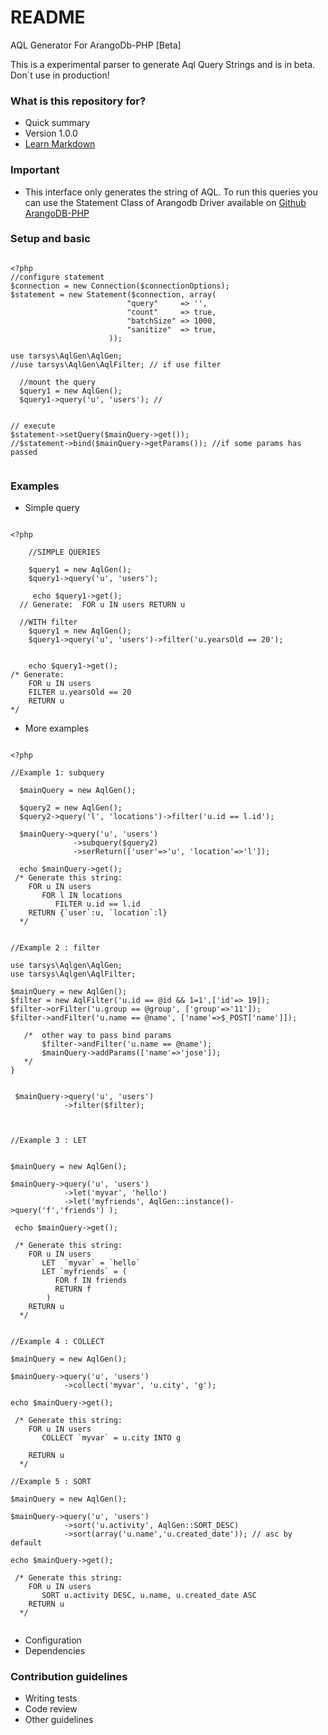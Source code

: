 # README #

AQL Generator For ArangoDb-PHP   [Beta]

This is a experimental parser to generate Aql Query Strings and is in beta. Don´t use in production!

### What is this repository for? ###

* Quick summary
* Version 1.0.0
* [Learn Markdown](https://bitbucket.org/tutorials/markdowndemo)

### Important ###

* This interface only generates the string of AQL. To run this queries you can use  the Statement Class of Arangodb Driver available on [Github ArangoDB-PHP](https://github.com/triAGENS/ArangoDB-PHP)

### Setup and basic 
```

<?php
//configure statement
$connection = new Connection($connectionOptions);
$statement = new Statement($connection, array(
                          "query"     => '',
                          "count"     => true,
                          "batchSize" => 1000,
                          "sanitize"  => true,
                      ));
                      
use tarsys\AqlGen\AqlGen;
//use tarsys\AqlGen\AqlFilter; // if use filter

  //mount the query
  $query1 = new AqlGen();
  $query1->query('u', 'users'); //
    
    
// execute 
$statement->setQuery($mainQuery->get());
//$statement->bind($mainQuery->getParams()); //if some params has passed


```


### Examples ###
* Simple query
```

<?php

    //SIMPLE QUERIES

    $query1 = new AqlGen();
    $query1->query('u', 'users');

     echo $query1->get();
  // Generate:  FOR u IN users RETURN u

  //WITH filter
    $query1 = new AqlGen();
    $query1->query('u', 'users')->filter('u.yearsOld == 20');

  
    echo $query1->get();
/* Generate: 
    FOR u IN users 
    FILTER u.yearsOld == 20
    RETURN u
*/

```

* More examples 

```

<?php

//Example 1: subquery

  $mainQuery = new AqlGen();

  $query2 = new AqlGen();
  $query2->query('l', 'locations')->filter('u.id == l.id');

  $mainQuery->query('u', 'users')
              ->subquery($query2)
              ->serReturn(['user'=>'u', 'location'=>'l']);

  echo $mainQuery->get();
 /* Generate this string: 
    FOR u IN users 
       FOR l IN locations 
          FILTER u.id == l.id
    RETURN {`user`:u, `location`:l}
  */


//Example 2 : filter

use tarsys\Aqlgen\AqlGen;
use tarsys\Aqlgen\AqlFilter;

$mainQuery = new AqlGen();
$filter = new AqlFilter('u.id == @id && 1=1',['id'=> 19]); 
$filter->orFilter('u.group == @group', ['group'=>'11']);
$filter->andFilter('u.name == @name', ['name'=>$_POST['name']]);

   /*  other way to pass bind params
       $filter->andFilter('u.name == @name');
       $mainQuery->addParams(['name'=>'jose']); 
   */
}


 $mainQuery->query('u', 'users')
            ->filter($filter);



//Example 3 : LET


$mainQuery = new AqlGen();

$mainQuery->query('u', 'users')
            ->let('myvar', 'hello')
            ->let('myfriends', AqlGen::instance()->query('f','friends') );
 
 echo $mainQuery->get();
 
 /* Generate this string: 
    FOR u IN users 
       LET  `myvar` = `hello`
       LET `myfriends` = ( 
          FOR f IN friends 
          RETURN f
        )
    RETURN u
  */


//Example 4 : COLLECT

$mainQuery = new AqlGen();

$mainQuery->query('u', 'users')
            ->collect('myvar', 'u.city', 'g');

echo $mainQuery->get();
 
 /* Generate this string: 
    FOR u IN users 
       COLLECT `myvar` = u.city INTO g
       
    RETURN u
  */

//Example 5 : SORT

$mainQuery = new AqlGen();

$mainQuery->query('u', 'users')
            ->sort('u.activity', AqlGen::SORT_DESC)
            ->sort(array('u.name','u.created_date')); // asc by default

echo $mainQuery->get();
 
 /* Generate this string: 
    FOR u IN users 
       SORT u.activity DESC, u.name, u.created_date ASC
    RETURN u
  */


```



* Configuration
* Dependencies


### Contribution guidelines ###

* Writing tests
* Code review
* Other guidelines
